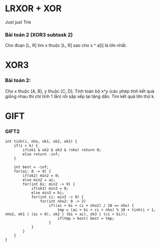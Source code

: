 # LRXOR + XOR
Just just Trie

### Bài toán 2 (XOR3 subtask 2)
Cho đoạn [L, R] tìm x thuộc [L, R] sao cho x ^ a[i] là lớn nhất.

# XOR3

### Bài toán 2:
Cho x thuộc [A, B], y thuộc [C, D]. Tính toàn bộ x^y (các phép tính kết quả giống nhau thì chỉ tính 1 lần) rồi sắp xếp lại tăng dần. Tìm kết quả lớn thứ k.

# GIFT

### GIFT2
```
int tinh(i, nho, ok1, ok2, ok3) {
	if(i > k) {
		if(ok1 & ok2 & ok3 & !nho) return 0;
		else return -inf;
	}
	
	int best = -inf;
	for(ai: 0 -> 9) {
		if(ok2) min2 = 0;
		else min2 = ai;
		for(int bi: min2 -> 9) {
			if(ok3) min3 = 0;
			else min3 = bi;
			for(int ci: min3 -> 9) {
				for(int nho2: 0 -> 2)
					if((ai + bi + ci + nho2) / 10 == nho) {
						tmp = (ai + bi + ci + nho) % 10 + tinh(i + 1, nho2, ok1 | (ai > 0), ok2 | (bi > ai), ok3 | (ci > bi));
						if(tmp > best) best = tmp;
					}
			}
		}
	}
}
```
<!--stackedit_data:
eyJoaXN0b3J5IjpbLTE1MDQ3Mjc3MjUsMTIwODA0ODI4LDgxNj
UzNzYwNSwtMzQxMzY2NDgzLC01MzEzNjU2ODMsMTcxNzU0MDA5
MywzNTgyMzcxOTcsLTE0MjgyNDY2NDAsMTEzNDg1NDE5OCwxNj
MwMzQ3NzE0LDEzOTc5NzI4MDQsMTE5NTEzNDAxMSwxOTE3NzAz
MTgwXX0=
-->